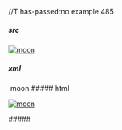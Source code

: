 //T has-passed:no
example 485
##### src
[![moon](moon.jpg)](/uri)
##### xml
<?xml version="1.0" encoding="UTF-8"?>
<!DOCTYPE document SYSTEM "CommonMark.dtd">
<document xmlns="http://commonmark.org/xml/1.0">
  <paragraph>
    <link destination="/uri" title="">
      <image destination="moon.jpg" title="">
        <text>moon</text>
      </image>
    </link>
  </paragraph>
</document>
##### html
<p><a href="/uri"><img src="moon.jpg" alt="moon" /></a></p>
#####
